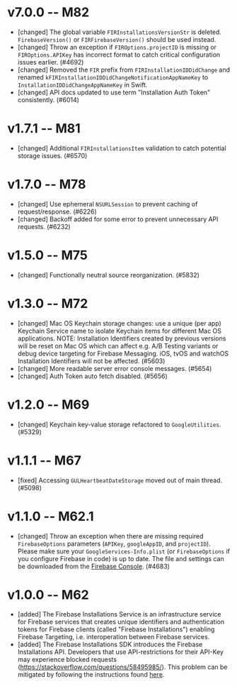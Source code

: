 # v7.0.0 -- M82
- [changed] The global variable `FIRInstallationsVersionStr` is deleted.
  `FirebaseVersion()` or `FIRFirebaseVersion()` should be used instead.
- [changed] Throw an exception if `FIROptions.projectID` is missing or
  `FIROptions.APIKey` has incorrect format to catch critical configuration
  issues earlier. (#4692)
- [changed] Removed the `FIR` prefix from `FIRInstallationIDDidChange` and renamed
  `kFIRInstallationIDDidChangeNotificationAppNameKey` to `InstallationIDDidChangeAppNameKey`
  in Swift.
- [changed] API docs updated to use term "Installation Auth Token" consistently. (#6014)

# v1.7.1 -- M81
- [changed] Additional `FIRInstallationsItem` validation to catch potential storage issues. (#6570)

# v1.7.0 -- M78
- [changed] Use ephemeral `NSURLSession` to prevent caching of request/response. (#6226)
- [changed] Backoff added for some error to prevent unnecessary API requests. (#6232)

# v1.5.0 -- M75
- [changed] Functionally neutral source reorganization. (#5832)

# v1.3.0 -- M72

- [changed] Mac OS Keychain storage changes: use a unique (per app) Keychain Service name to isolate Keychain items for different Mac OS applications.
  NOTE: Installation Identifiers created by previous versions will be reset on Mac OS which can affect e.g. A/B Testing variants or debug device targeting for Firebase Messaging.
  iOS, tvOS and watchOS Installation Identifiers will not be affected. (#5603)
- [changed] More readable server error console messages. (#5654)
- [changed] Auth Token auto fetch disabled. (#5656)

# v1.2.0 -- M69

- [changed] Keychain key-value storage refactored to `GoogleUtilities`. (#5329)

# v1.1.1 -- M67

- [fixed] Accessing `GULHeartbeatDateStorage` moved out of main thread. (#5098)

# v1.1.0 -- M62.1

- [changed] Throw an exception when there are missing required `FirebaseOptions` parameters (`APIKey`, `googleAppID`, and `projectID`). Please make sure your `GoogleServices-Info.plist` (or `FirebaseOptions` if you configure Firebase in code) is up to date. The file and settings can be downloaded from the [Firebase Console](https://console.firebase.google.com/).  (#4683)

# v1.0.0 -- M62

- [added] The Firebase Installations Service is an infrastructure service for Firebase services that creates unique identifiers and authentication tokens for Firebase clients (called "Firebase Installations") enabling Firebase Targeting, i.e. interoperation between Firebase services.
- [added] The Firebase Installations SDK introduces the Firebase Installations API. Developers that use API-restrictions for their API-Key may experience blocked requests (https://stackoverflow.com/questions/58495985/). This problem can be mitigated by following the instructions found [here](API_KEY_RESTRICTIONS.md).
